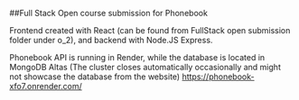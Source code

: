 ##Full Stack Open course submission for Phonebook 

Frontend created with React (can be found from FullStack open submission folder under o_2), and backend with Node.JS Express.   

Phonebook API is running in Render, while the database is located in MongoDB Altas (The cluster closes automatically occasionally and might not showcase the database from the website)
https://phonebook-xfo7.onrender.com/
